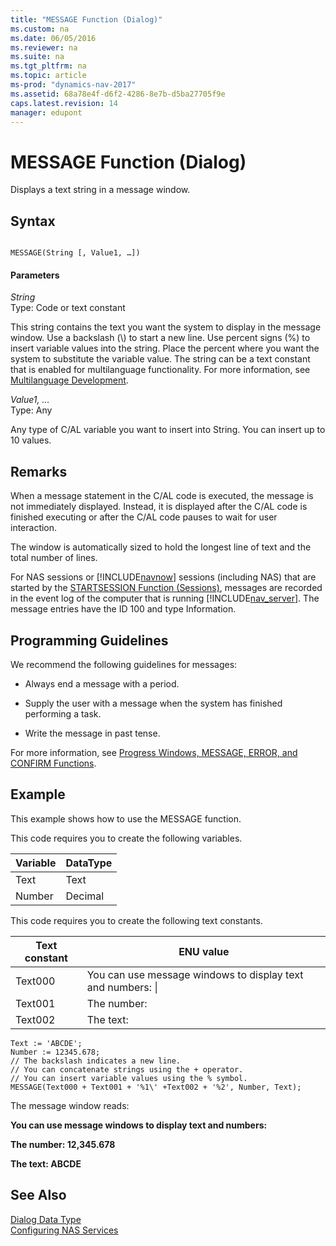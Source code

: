 ```yaml
---
title: "MESSAGE Function (Dialog)"
ms.custom: na
ms.date: 06/05/2016
ms.reviewer: na
ms.suite: na
ms.tgt_pltfrm: na
ms.topic: article
ms-prod: "dynamics-nav-2017"
ms.assetid: 68a78e4f-d6f2-4286-8e7b-d5ba27705f9e
caps.latest.revision: 14
manager: edupont
---
```

# MESSAGE Function (Dialog)
Displays a text string in a message window.  
  
## Syntax  
  
```  
  
MESSAGE(String [, Value1, …])  
```  
  
#### Parameters  
 *String*  
 Type: Code or text constant  
  
 This string contains the text you want the system to display in the message window. Use a backslash \(\\\) to start a new line. Use percent signs \(%\) to insert variable values into the string. Place the percent where you want the system to substitute the variable value. The string can be a text constant that is enabled for multilanguage functionality. For more information, see [Multilanguage Development](Multilanguage-Development.md).  
  
 *Value1, …*  
 Type: Any  
  
 Any type of C\/AL variable you want to insert into String. You can insert up to 10 values.  
  
## Remarks  
 When a message statement in the C\/AL code is executed, the message is not immediately displayed. Instead, it is displayed after the C\/AL code is finished executing or after the C\/AL code pauses to wait for user interaction.  
  
 The window is automatically sized to hold the longest line of text and the total number of lines.  
  
 For NAS sessions or [!INCLUDE[navnow](includes/navnow_md.md)] sessions \(including NAS\) that are started by the [STARTSESSION Function \(Sessions\)](STARTSESSION-Function--Sessions-.md), messages are recorded in the event log of the computer that is running [!INCLUDE[nav_server](includes/nav_server_md.md)]. The message entries have the ID 100 and type Information.  
  
## Programming Guidelines  
 We recommend the following guidelines for messages:  
  
-   Always end a message with a period.  
  
-   Supply the user with a message when the system has finished performing a task.  
  
-   Write the message in past tense.  
  
 For more information, see [Progress Windows, MESSAGE, ERROR, and CONFIRM Functions](Progress-Windows--MESSAGE--ERROR--and-CONFIRM-Functions.md).  
  
## Example  
 This example shows how to use the MESSAGE function.  
  
 This code requires you to create the following variables.  
  
|Variable|DataType|  
|--------------|--------------|  
|Text|Text|  
|Number|Decimal|  
  
 This code requires you to create the following text constants.  
  
|Text constant|ENU value|  
|-------------------|---------------|  
|Text000|You can use message windows to display text and numbers: \\|  
|Text001|The number:|  
|Text002|The text:|  
  
```  
Text := 'ABCDE';  
Number := 12345.678;  
// The backslash indicates a new line.  
// You can concatenate strings using the + operator.  
// You can insert variable values using the % symbol.  
MESSAGE(Text000 + Text001 + '%1\' +Text002 + '%2', Number, Text);  
```  
  
 The message window reads:  
  
 **You can use message windows to display text and numbers:**  
  
 **The number: 12,345.678**  
  
 **The text: ABCDE**  
  
## See Also  
 [Dialog Data Type](Dialog-Data-Type.md)   
 [Configuring NAS Services](Configuring-NAS-Services.md)